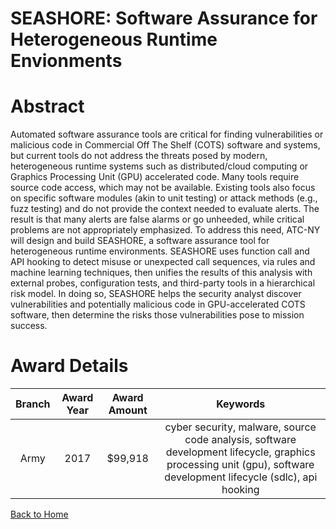 
SEASHORE: Software Assurance for Heterogeneous Runtime Envionments
==================================================================

# Abstract


Automated software assurance tools are critical for finding vulnerabilities or malicious code in Commercial Off The Shelf (COTS) software and systems, but current tools do not address the threats posed by modern, heterogeneous runtime systems such as distributed/cloud computing or Graphics Processing Unit (GPU) accelerated code. Many tools require source code access, which may not be available. Existing tools also focus on specific software modules (akin to unit testing) or attack methods (e.g., fuzz testing) and do not provide the context needed to evaluate alerts. The result is that many alerts are false alarms or go unheeded, while critical problems are not appropriately emphasized. To address this need, ATC-NY will design and build SEASHORE, a software assurance tool for heterogeneous runtime environments. SEASHORE uses function call and API hooking to detect misuse or unexpected call sequences, via rules and machine learning techniques, then unifies the results of this analysis with external probes, configuration tests, and third-party tools in a hierarchical risk model. In doing so, SEASHORE helps the security analyst discover vulnerabilities and potentially malicious code in GPU-accelerated COTS software, then determine the risks those vulnerabilities pose to mission success.  

# Award Details

|Branch|Award Year|Award Amount|Keywords|
| :---: | :---: | :---: | :---: |
|Army|2017|$99,918|cyber security, malware, source code analysis, software development lifecycle, graphics processing unit (gpu), software development lifecycle (sdlc), api hooking|
  
  


[Back to Home](https://github.com/chrischow/dod_sbir_awards/CC/#997)